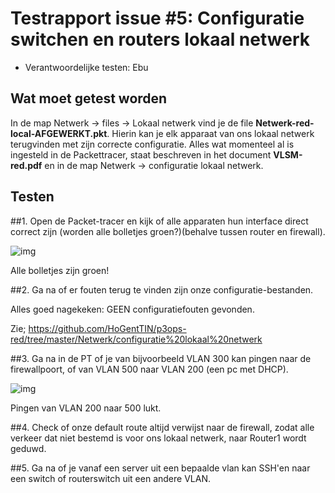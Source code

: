 # Testrapport issue #5: Configuratie switchen en routers lokaal netwerk

* Verantwoordelijke testen: Ebu

## Wat moet getest worden

In de map Netwerk -> files -> Lokaal netwerk vind je de file **Netwerk-red-local-AFGEWERKT.pkt**. Hierin
kan je elk apparaat van ons lokaal netwerk terugvinden met zijn correcte configuratie.
Alles wat momenteel al is ingesteld in de Packettracer, staat beschreven in het document **VLSM-red.pdf** en
in de map Netwerk -> configuratie lokaal netwerk.

## Testen

##1. Open de Packet-tracer en kijk of alle apparaten hun interface direct correct zijn (worden alle bolletjes groen?)(behalve tussen router en firewall).

![img](https://github.com/HoGentTIN/p3ops-red/blob/master/Netwerk/testen/images%20testrapport/lokaal%20netwerk.PNG)

Alle bolletjes zijn groen!


##2. Ga na of er fouten terug te vinden zijn onze configuratie-bestanden.

Alles goed nagekeken: GEEN configuratiefouten gevonden.

Zie; https://github.com/HoGentTIN/p3ops-red/tree/master/Netwerk/configuratie%20lokaal%20netwerk


##3. Ga na in de PT of je van bijvoorbeeld VLAN 300 kan pingen naar de firewallpoort, of van VLAN 500 naar VLAN 200 (een pc met DHCP).

![img](https://github.com/HoGentTIN/p3ops-red/blob/master/Netwerk/testen/images%20testrapport/ping%20vlan%20200%20naar%20500.PNG)

Pingen van VLAN 200 naar 500 lukt.

##4. Check of onze default route altijd verwijst naar de firewall, zodat alle verkeer dat niet bestemd is voor ons lokaal netwerk, naar Router1 wordt geduwd.



##5. Ga na of je vanaf een server uit een bepaalde vlan kan SSH'en naar een switch of routerswitch uit een andere VLAN.
